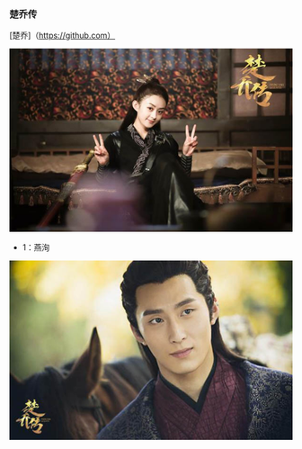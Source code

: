 ### 楚乔传
[楚乔]（https://github.com）


![楚乔](https://github.com/river90/mycode/blob/master/SXRB201706061054000019072848473.jpg?raw=true)

* 1：燕洵


![yan](https://github.com/river90/mycode/blob/master/20170607043712873.jpg?raw=true)
